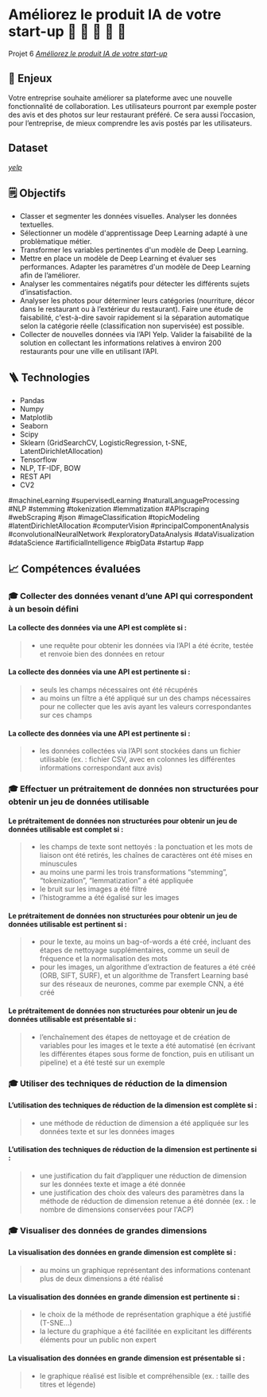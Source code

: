 # Améliorez le produit IA de votre start-up :pancakes: :hamburger: :fried_egg: :green_salad: :pizza:


Projet 6 [_Améliorez le produit IA de votre start-up_](https://s3.eu-west-1.amazonaws.com/course.oc-static.com/projects/Ing%C3%A9nieur_IA_P6/openclassrooms.com-Ame%CC%81liorez+le+produit+IA+de+votre+start-up.pdf)

## :pushpin: Enjeux
Votre entreprise souhaite améliorer sa plateforme avec une nouvelle fonctionnalité de collaboration.
Les utilisateurs pourront par exemple poster des avis et des photos sur leur restaurant préféré. 
Ce sera aussi l’occasion, pour l’entreprise, de mieux comprendre les avis postés par les utilisateurs.


##  Dataset
[_yelp_](https://www.yelp.com/dataset)

## :spiral_notepad: Objectifs
* Classer et segmenter les données visuelles. Analyser les données textuelles.
* Sélectionner un modèle d'apprentissage Deep Learning adapté à une problèmatique métier.
* Transformer les variables pertinentes d'un modèle de Deep Learning.
* Mettre en place un modèle de Deep Learning et évaluer ses performances. Adapter les paramètres d'un modèle de Deep Learning afin de l’améliorer.
* Analyser les commentaires négatifs pour détecter les différents sujets d’insatisfaction.
* Analyser les photos pour déterminer leurs catégories (nourriture, décor dans le restaurant ou à l’extérieur du restaurant). Faire une étude de faisabilité, c'est-à-dire savoir rapidement si la séparation automatique selon la catégorie réelle (classification non supervisée) est possible.
* Collecter de nouvelles données via l’API Yelp. Valider la faisabilité de la solution en collectant les informations relatives à environ 200 restaurants pour une ville en utilisant l’API.

## :ladder: Technologies
- Pandas
- Numpy
- Matplotlib
- Seaborn
- Scipy
- Sklearn (GridSearchCV, LogisticRegression, t-SNE, LatentDirichletAllocation)
- Tensorflow
- NLP, TF-IDF, BOW
- REST API
- CV2

#machineLearning #supervisedLearning #naturalLanguageProcessing #NLP #stemming #tokenization #lemmatization #APIscraping #webScraping #json #imageClassification #topicModeling #latentDirichletAllocation #computerVision #principalComponentAnalysis #convolutionalNeuralNetwork #exploratoryDataAnalysis #dataVisualization #dataScience #artificialIntelligence #bigData #startup #app


## :chart_with_upwards_trend: Compétences évaluées

###  🎓  Collecter des données venant d’une API qui correspondent à un besoin défini
#### La collecte des données via une API est complète si :
>- une requête pour obtenir les données via l’API a été  écrite, testée et renvoie bien des données en retour
#### La collecte des données via une API est pertinente si :
>- seuls les champs nécessaires ont été récupérés 
>- au moins un filtre a été appliqué sur un des champs nécessaires pour ne collecter que les avis ayant les valeurs correspondantes sur ces champs 
#### La collecte des données via une API est pertinente si :
>- les données collectées via l’API sont stockées dans un fichier utilisable (ex. : fichier CSV, avec en colonnes les différentes informations correspondant aux avis)

###  🎓  Effectuer un prétraitement de données non structurées pour obtenir un jeu de données utilisable

#### Le prétraitement de données non structurées pour obtenir un jeu de données utilisable est complet si :
>- les champs de texte sont nettoyés : la ponctuation et les mots de liaison ont été retirés, les chaînes de caractères ont été mises en minuscules
>- au moins une parmi les trois transformations “stemming”, “tokenization”, “lemmatization” a été appliquée 
>- le bruit sur les images a été filtré
>- l’histogramme a été égalisé sur les images

#### Le prétraitement de données non structurées pour obtenir un jeu de données utilisable est pertinent si :
>- pour le texte, au moins un bag-of-words a été créé, incluant des étapes de nettoyage supplémentaires, comme un seuil de fréquence et la normalisation des mots
>- pour les images, un algorithme d’extraction de features a été créé (ORB, SIFT, SURF), et un algorithme de Transfert Learning basé sur des réseaux de neurones, comme par exemple CNN, a été créé

#### Le prétraitement de données non structurées pour obtenir un jeu de données utilisable est présentable si :
>- l’enchaînement des étapes de nettoyage et de création de variables pour les images et le texte a été automatisé (en écrivant les différentes étapes sous forme de fonction, puis en utilisant un pipeline) et a été testé sur un exemple

###  🎓 Utiliser des techniques de réduction de la dimension
	
#### L’utilisation des techniques de réduction de la dimension est complète si :
>- une méthode de réduction de dimension a été appliquée sur les données texte et sur les données images

#### L’utilisation des techniques de réduction de la dimension est pertinente si :
>- une justification du fait d’appliquer une réduction de dimension sur les données texte et image a été donnée
>- une justification des choix des valeurs des paramètres dans la méthode de réduction de dimension retenue a été donnée (ex. : le nombre de dimensions conservées pour l'ACP)

###  🎓 Visualiser des données de grandes dimensions
#### La visualisation des données en grande dimension est complète si :
>- au moins un graphique représentant des informations contenant plus de deux dimensions a été réalisé 

#### La visualisation des données en grande dimension est pertinente si :
>- le choix de la méthode de représentation graphique a été justifié (T-SNE…)
>- la lecture du graphique a été facilitée en explicitant les différents éléments pour un public non expert

#### La visualisation des données en grande dimension est présentable si :

>-  le graphique réalisé est lisible et compréhensible (ex. : taille des titres et légende)

